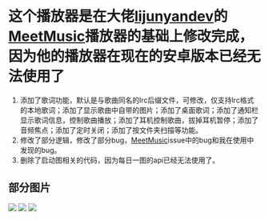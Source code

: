 # 这个播放器是在大佬[lijunyandev](https://github.com/lijunyandev/MeetMusic)的[MeetMusic](https://github.com/lijunyandev/MeetMusic)播放器的基础上修改完成，因为他的播放器在现在的安卓版本已经无法使用了
1. 添加了歌词功能，默认是与歌曲同名的lrc后缀文件，可修改，仅支持lrc格式的本地歌词；添加了显示歌曲中自带的图片；添加了桌面歌词；添加了通知栏显示歌词信息，控制歌曲播放；添加了耳机控制歌曲，拔掉耳机暂停；添加了音频焦点；添加了定时关闭；添加了按文件夹扫描等功能。
2. 修改了部分逻辑，修改了部分bug，[MeetMusic](https://github.com/lijunyandev/MeetMusic)issue中的bug和我在使用中发现的bug。
3. 删除了启动图相关的代码，因为每日一图的api已经无法使用了。
## 部分图片
![](https://github.com/afsfvr/MusicPlay/tree/main/app/screenshot/1.jpg)
![](https://github.com/afsfvr/MusicPlay/tree/main/app/screenshot/2.jpg)
![](https://github.com/afsfvr/MusicPlay/tree/main/app/screenshot/3.jpg)
